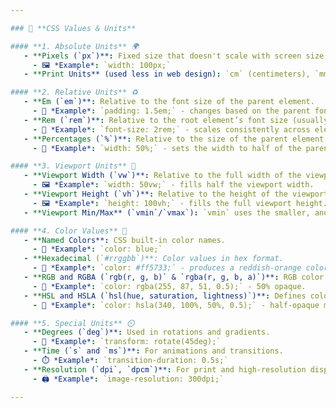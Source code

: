 ```yaml
---

### 🎨 **CSS Values & Units**

#### **1. Absolute Units** 🌍
   - **Pixels (`px`)**: Fixed size that doesn't scale with screen size; 1px = 1 device pixel.
     - 🖼️ *Example*: `width: 100px;`
   - **Print Units** (used less in web design): `cm` (centimeters), `mm` (millimeters), `in` (inches), `pt` (points), `pc` (picas).

#### **2. Relative Units** ♻️
   - **Em (`em`)**: Relative to the font size of the parent element.
     - 📝 *Example*: `padding: 1.5em;` - changes based on the parent font size.
   - **Rem (`rem`)**: Relative to the root element’s font size (usually `<html>`).
     - 📝 *Example*: `font-size: 2rem;` - scales consistently across elements.
   - **Percentages (`%`)**: Relative to the size of the parent element.
     - 📏 *Example*: `width: 50%;` - sets the width to half of the parent element.

#### **3. Viewport Units** 📱
   - **Viewport Width (`vw`)**: Relative to the full width of the viewport (browser window).
     - 🖼️ *Example*: `width: 50vw;` - fills half the viewport width.
   - **Viewport Height (`vh`)**: Relative to the height of the viewport.
     - 🖼️ *Example*: `height: 100vh;` - fills the full viewport height.
   - **Viewport Min/Max** (`vmin`/`vmax`): `vmin` uses the smaller, and `vmax` the larger, of `vw` or `vh`.

#### **4. Color Values** 🎨
   - **Named Colors**: CSS built-in color names.
     - 🌈 *Example*: `color: blue;`
   - **Hexadecimal (`#rrggbb`)**: Color values in hex format.
     - 🌈 *Example*: `color: #ff5733;` - produces a reddish-orange color.
   - **RGB and RGBA (`rgb(r, g, b)` & `rgba(r, g, b, a)`)**: RGB color values with optional alpha for transparency.
     - 🌈 *Example*: `color: rgba(255, 87, 51, 0.5);` - 50% opaque.
   - **HSL and HSLA (`hsl(hue, saturation, lightness)`)**: Defines colors by hue, saturation, and lightness, with optional alpha.
     - 🌈 *Example*: `color: hsla(340, 100%, 50%, 0.5);` - half-opaque magenta.

#### **5. Special Units** ⏲️
   - **Degrees (`deg`)**: Used in rotations and gradients.
     - 🔄 *Example*: `transform: rotate(45deg);`
   - **Time (`s` and `ms`)**: For animations and transitions.
     - ⏱️ *Example*: `transition-duration: 0.5s;`
   - **Resolution (`dpi`, `dpcm`)**: For print and high-resolution displays.
     - 🖨️ *Example*: `image-resolution: 300dpi;`

---
```


